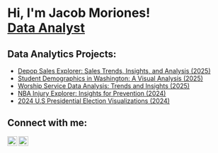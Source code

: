 <h1>Hi, I'm Jacob Moriones! <br/><a href="https://github.com/moriojac">Data Analyst</a>

<h2>Data Analytics Projects:</h2>

  - [Depop Sales Explorer: Sales Trends, Insights, and Analysis (2025)](https://github.com/moriojac/DepopProject/tree/main) 
  - [Student Demographics in Washington: A Visual Analysis (2025)](https://github.com/moriojac/WAstudentsProject/tree/main) 
  - [Worship Service Data Analysis: Trends and Insights (2025)](https://github.com/moriojac/WorshipProject/tree/main)
  - [NBA Injury Explorer: Insights for Prevention (2024)](https://github.com/moriojac/InjuryProject/tree/main)
  - [2024 U.S Presidential Election Visualizations (2024)](https://github.com/moriojac/2024ElectionProject/tree/main)


<h2> Connect with me:</h2>

[<img align="left" alt="JoshMadakor | LinkedIn" width="22px" src="https://cdn.jsdelivr.net/npm/simple-icons@v3/icons/linkedin.svg" />][linkedin]
[<img align="left" alt="JoshMadakor | Instagram" width="22px" src="https://cdn.jsdelivr.net/npm/simple-icons@v3/icons/instagram.svg" />][instagram]

[instagram]: https://www.instagram.com/moriojac/
[linkedin]: https://www.linkedin.com/in/jacob-moriones-2694232bb




